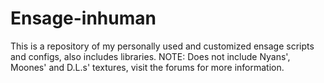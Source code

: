 # Ensage-inhuman
This is a repository of my personally used and customized ensage scripts and configs, also includes libraries.
NOTE: Does not include Nyans', Moones' and D.L.s' textures, visit the forums for more information.
